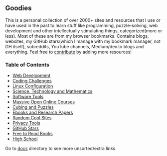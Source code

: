 ## Goodies

This is a personal collection of over 2000+ sites and resources that I use or have used in the past to learn stuff like programming, puzzle-solving, web development and other intellectually stimulating things, categorized(more or less). Most of these are from my browser bookmarks. Contains blogs, websites, my GitHub stars(which I manage with my bookmark manager, not GH itself), subreddits, YouTube channels, Medium/dev.to blogs and everything. Feel free to [contribute](CONTRIBUTING.md) by adding more resources!

### Table of Contents

- [Web Development](docs/web-development.md)
- [Coding Challenges](docs/coding-challenges.md)
- [Linux Configuration](docs/linux-configuration.md)
- [Science, Technology and Mathematics](docs/science-technology-and-mathematics.md)
- [Software Tools](docs/software-tools.md)
- [Massive Open Online Courses](docs/moocs-and-courses.md)
- [Cubing and Puzzles](docs/cubing-and-puzzles.md)
- [Ebooks and Research Papers](docs/ebooks-and-research-papers.md)
- [Random Cool Sites](docs/random-cool-sites.md)
- [Privacy Tools](docs/privacy-tools.md)
- [GitHub Stars](docs/github-stars.md)
- [Free to Read Books](docs/free-to-read-books.md)
- [High School](docs/high-school.md)

Go to [docs](docs) directory to see more unsorted/extra links.
